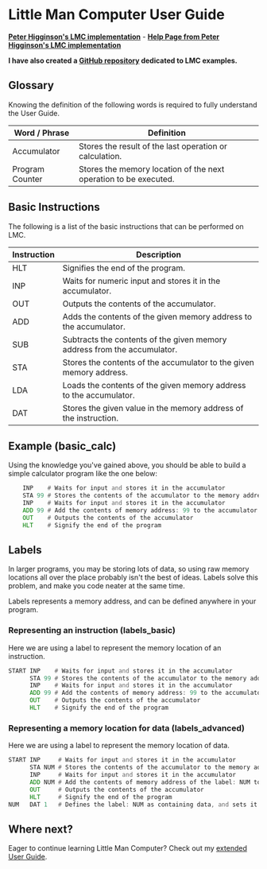 Little Man Computer User Guide
==============================

**[Peter Higginson's LMC implementation](http://peterhigginson.co.uk/LMC/)** -
**[Help Page from Peter Higginson's LMC implementation](http://peterhigginson.co.uk/LMC/help.html)**

**I have also created a [GitHub repository](https://github.com/mbs-cs-2016/lmc-examples) dedicated to LMC examples.**

## Glossary

Knowing the definition of the following words is required to fully understand the User Guide.

<table class="table table-striped table-hover">
    <thead>
        <tr>
            <th>Word / Phrase</th>
            <th>Definition</th>
        </tr>
    </thead>
    <tbody>
        <tr>
            <td>Accumulator</td>
            <td>Stores the result of the last operation or calculation.</td>
        </tr>
        <tr>
            <td>Program Counter</td>
            <td>Stores the memory location of the next operation to be executed.</td>
        </tr>
    </tbody>
</table>

## Basic Instructions

The following is a list of the basic instructions that can be performed on LMC.

<table class="table table-striped table-hover">
    <thead>
        <tr>
            <th>Instruction</th>
            <th>Description</th>
        </tr>
    </thead>
    <tbody>
        <tr>
            <td>HLT</td>
            <td>Signifies the end of the program.</td>
        </tr>
        <tr>
            <td>INP</td>
            <td>Waits for numeric input and stores it in the accumulator.</td>
        </tr>
        <tr>
            <td>OUT</td>
            <td>Outputs the contents of the accumulator.</td>
        </tr>
        <tr>
            <td>ADD</td>
            <td>Adds the contents of the given memory address to the accumulator.</td>
        </tr>
        <tr>
            <td>SUB</td>
            <td>Subtracts the contents of the given memory address from the accumulator.</td>
        </tr>
        <tr>
            <td>STA</td>
            <td>Stores the contents of the accumulator to the given memory address.</td>
        </tr>
        <tr>
            <td>LDA</td>
            <td>Loads the contents of the given memory address to the accumulator.</td>
        </tr>
        <tr>
            <td>DAT</td>
            <td>Stores the given value in the memory address of the instruction.</td>
        </tr>
    </tbody>
</table>

## Example (basic_calc)

Using the knowledge you've gained above, you should be able to build a simple calculator program like the one below:

```asm
    INP    # Waits for input and stores it in the accumulator
    STA 99 # Stores the contents of the accumulator to the memory address: 99 
    INP    # Waits for input and stores it in the accumulator
    ADD 99 # Add the contents of memory address: 99 to the accumulator
    OUT    # Outputs the contents of the accumulator
    HLT    # Signify the end of the program
```

## Labels

In larger programs, you may be storing lots of data, so using raw memory locations all over the place probably isn't the best of ideas. Labels 
solve this problem, and make you code neater at the same time.

Labels represents a memory address, and can be defined anywhere in your program.

### Representing an instruction (labels_basic)

Here we are using a label to represent the memory location of an instruction.

```asm
START INP    # Waits for input and stores it in the accumulator
      STA 99 # Stores the contents of the accumulator to the memory address: 99 
      INP    # Waits for input and stores it in the accumulator
      ADD 99 # Add the contents of memory address: 99 to the accumulator
      OUT    # Outputs the contents of the accumulator
      HLT    # Signify the end of the program
```

### Representing a memory location for data (labels_advanced)

Here we are using a label to represent the memory location of data.

```asm
START INP     # Waits for input and stores it in the accumulator
      STA NUM # Stores the contents of the accumulator to the memory address of the label: NUM
      INP     # Waits for input and stores it in the accumulator
      ADD NUM # Add the contents of memory address of the label: NUM to the accumulator
      OUT     # Outputs the contents of the accumulator
      HLT     # Signify the end of the program
NUM   DAT 1   # Defines the label: NUM as containing data, and sets it to a preset of 1
```

## Where next?

Eager to continue learning Little Man Computer? Check out my [extended User Guide](./advanced/).
